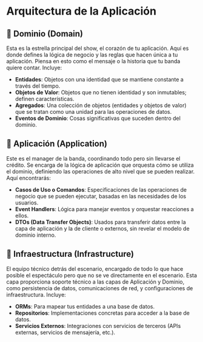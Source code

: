 # Arquitectura de la Aplicación

## 🎸 Dominio (Domain)

Esta es la estrella principal del show, el corazón de tu aplicación. Aquí es donde defines la lógica de negocio y las reglas que hacen única a tu aplicación. Piensa en esto como el mensaje o la historia que tu banda quiere contar. Incluye:

- **Entidades**: Objetos con una identidad que se mantiene constante a través del tiempo.
- **Objetos de Valor**: Objetos que no tienen identidad y son inmutables; definen características.
- **Agregados**: Una colección de objetos (entidades y objetos de valor) que se tratan como una unidad para las operaciones de datos.
- **Eventos de Dominio**: Cosas significativas que suceden dentro del dominio.

## 🎤 Aplicación (Application)

Este es el manager de la banda, coordinando todo pero sin llevarse el crédito. Se encarga de la lógica de aplicación que orquesta cómo se utiliza el dominio, definiendo las operaciones de alto nivel que se pueden realizar. Aquí encontrarás:

- **Casos de Uso o Comandos**: Especificaciones de las operaciones de negocio que se pueden ejecutar, basadas en las necesidades de los usuarios.
- **Event Handlers**: Lógica para manejar eventos y orquestar reacciones a ellos.
- **DTOs (Data Transfer Objects)**: Usados para transferir datos entre la capa de aplicación y la de cliente o externos, sin revelar el modelo de dominio interno.

## 🎹 Infraestructura (Infrastructure)

El equipo técnico detrás del escenario, encargado de todo lo que hace posible el espectáculo pero que no se ve directamente en el escenario. Esta capa proporciona soporte técnico a las capas de Aplicación y Dominio, como persistencia de datos, comunicaciones de red, y configuraciones de infraestructura. Incluye:

- **ORMs**: Para mapear tus entidades a una base de datos.
- **Repositorios**: Implementaciones concretas para acceder a la base de datos.
- **Servicios Externos**: Integraciones con servicios de terceros (APIs externas, servicios de mensajería, etc.).
